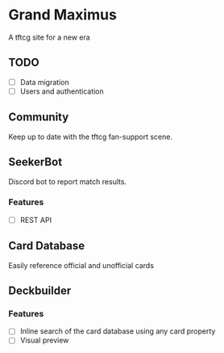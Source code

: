 # Grand Maximus

A tftcg site for a new era

## TODO
- [ ] Data migration
- [ ] Users and authentication

## Community

Keep up to date with the tftcg fan-support scene.

## SeekerBot

Discord bot to report match results.

### Features

- [ ] REST API

## Card Database

Easily reference official and unofficial cards

## Deckbuilder

### Features

- [ ] Inline search of the card database using any card property
- [ ] Visual preview
